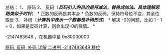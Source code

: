 总结：
1、 原码
2、 反码（***反码引入的目的是将减法，替换成加法。具体理解思路类似于时针***）
    *  正数的反码是其本身
    *  负数的反码，保持符号位不变，其余位取反
3、 补码（***计算机中表示一个数都是补码形式***）
    *  解决 -0的问题，比如 1 - 1 = 0，如果是反码计算，则会出现-0的性情。
    * 

-2147483648 ，在机器中是 0x80000000

[原码, 反码, 补码 详解 二进制 -2147483648 移位](https://blog.csdn.net/qq_16234613/article/details/78734222)